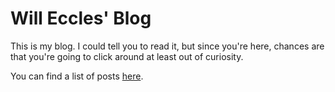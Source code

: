 # Will Eccles' Blog

This is my blog. I could tell you to read it, but since you're here, chances are
that you're going to click around at least out of curiosity.

You can find a list of posts [here](posts).
